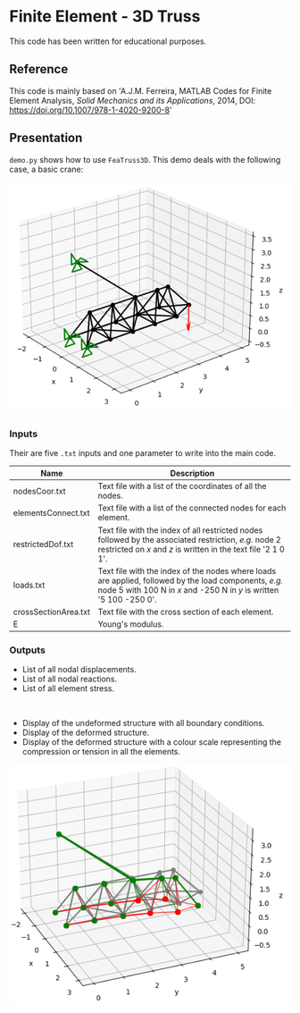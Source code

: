 # Finite Element - 3D Truss

This code has been written for educational purposes.

## Reference
This code is mainly based on 'A.J.M. Ferreira, MATLAB Codes for Finite Element Analysis, _Solid Mechanics and its Applications_, 2014, DOI: https://doi.org/10.1007/978-1-4020-9200-8'

## Presentation
`demo.py` shows how to use `FeaTruss3D`. This demo deals with the following case, a basic crane:

![TreatedCase](./images/crane_BC.PNG)

### Inputs
Their are five `.txt` inputs and one parameter to write into the main code.

| Name | Description |
|------|-------------|
| nodesCoor.txt | Text file with a list of the coordinates of all the nodes. |
| elementsConnect.txt | Text file with a list of the connected nodes for each element. |
| restrictedDof.txt | Text file with the index of all restricted nodes followed by the associated restriction, _e.g._ node 2 restricted on _x_ and _z_ is written in the text file '2 1 0 1'. |
| loads.txt | Text file with the index of the nodes where loads are applied, followed by the load components, _e.g._ node 5 with 100 N in _x_ and -250 N in _y_ is written '5 100 -250 0'. |
| crossSectionArea.txt | Text file with the cross section of each element. |
| E | Young's modulus. |

### Outputs

+ List of all nodal displacements.
+ List of all nodal reactions.
+ List of all element stress.

<br>

+ Display of the undeformed structure with all boundary conditions.
+ Display of the deformed structure.
+ Display of the deformed structure with a colour scale representing the compression or tension in all the elements.

![TreatedCase](./images/crane_deformed_colored.PNG)

